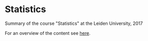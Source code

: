 # Statistics
Summary of the course "Statistics" at the Leiden University, 2017

For an overview of the content see [here]("00-all.ipynb").
